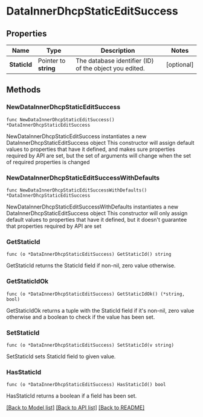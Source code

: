 # DataInnerDhcpStaticEditSuccess

## Properties

Name | Type | Description | Notes
------------ | ------------- | ------------- | -------------
**StaticId** | Pointer to **string** | The database identifier (ID) of the object you edited. | [optional] 

## Methods

### NewDataInnerDhcpStaticEditSuccess

`func NewDataInnerDhcpStaticEditSuccess() *DataInnerDhcpStaticEditSuccess`

NewDataInnerDhcpStaticEditSuccess instantiates a new DataInnerDhcpStaticEditSuccess object
This constructor will assign default values to properties that have it defined,
and makes sure properties required by API are set, but the set of arguments
will change when the set of required properties is changed

### NewDataInnerDhcpStaticEditSuccessWithDefaults

`func NewDataInnerDhcpStaticEditSuccessWithDefaults() *DataInnerDhcpStaticEditSuccess`

NewDataInnerDhcpStaticEditSuccessWithDefaults instantiates a new DataInnerDhcpStaticEditSuccess object
This constructor will only assign default values to properties that have it defined,
but it doesn't guarantee that properties required by API are set

### GetStaticId

`func (o *DataInnerDhcpStaticEditSuccess) GetStaticId() string`

GetStaticId returns the StaticId field if non-nil, zero value otherwise.

### GetStaticIdOk

`func (o *DataInnerDhcpStaticEditSuccess) GetStaticIdOk() (*string, bool)`

GetStaticIdOk returns a tuple with the StaticId field if it's non-nil, zero value otherwise
and a boolean to check if the value has been set.

### SetStaticId

`func (o *DataInnerDhcpStaticEditSuccess) SetStaticId(v string)`

SetStaticId sets StaticId field to given value.

### HasStaticId

`func (o *DataInnerDhcpStaticEditSuccess) HasStaticId() bool`

HasStaticId returns a boolean if a field has been set.


[[Back to Model list]](../README.md#documentation-for-models) [[Back to API list]](../README.md#documentation-for-api-endpoints) [[Back to README]](../README.md)


